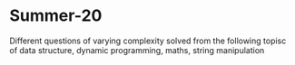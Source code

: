 # Summer-20
Different questions of varying complexity solved from the following topisc of data structure, dynamic programming, maths, string manipulation
